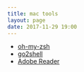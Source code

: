 ```yaml
---
title: mac tools
layout: page
date: 2017-11-29 19:00
---
```


- [oh-my-zsh](https://github.com/robbyrussell/oh-my-zsh)
- [go2shell](https://itunes.apple.com/cn/app/go2shell/id445770608?mt=12)
- [Adobe Reader](http://supportdownloads.adobe.com/thankyou.jsp?ftpID=5137&fileID=4770)